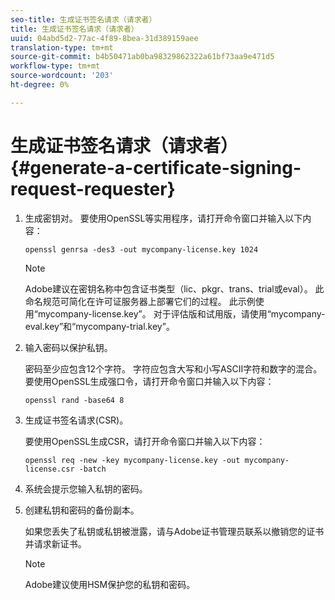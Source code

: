 ```yaml
---
seo-title: 生成证书签名请求（请求者）
title: 生成证书签名请求（请求者）
uuid: 04abd5d2-77ac-4f89-8bea-31d389159aee
translation-type: tm+mt
source-git-commit: b4b50471ab0ba98329862322a61bf73aa9e471d5
workflow-type: tm+mt
source-wordcount: '203'
ht-degree: 0%

---
```



# 生成证书签名请求（请求者）{#generate-a-certificate-signing-request-requester}

1. 生成密钥对。 要使用OpenSSL等实用程序，请打开命令窗口并输入以下内容：

   ```
   openssl genrsa -des3 -out mycompany-license.key 1024
   ```

   >[!NOTE]
   >
   >Adobe建议在密钥名称中包含证书类型（lic、pkgr、trans、trial或eval）。 此命名规范可简化在许可证服务器上部署它们的过程。 此示例使用“mycompany-license.key”。 对于评估版和试用版，请使用“mycompany-eval.key”和“mycompany-trial.key”。

1. 输入密码以保护私钥。

   密码至少应包含12个字符。 字符应包含大写和小写ASCII字符和数字的混合。 要使用OpenSSL生成强口令，请打开命令窗口并输入以下内容：

   ```
   openssl rand -base64 8
   ```

1. 生成证书签名请求(CSR)。

   要使用OpenSSL生成CSR，请打开命令窗口并输入以下内容：

   ```
   openssl req -new -key mycompany-license.key -out mycompany-license.csr -batch 
   ```

1. 系统会提示您输入私钥的密码。
1. 创建私钥和密码的备份副本。

   如果您丢失了私钥或私钥被泄露，请与Adobe证书管理员联系以撤销您的证书并请求新证书。

   >[!NOTE]
   >
   >Adobe建议使用HSM保护您的私钥和密码。

